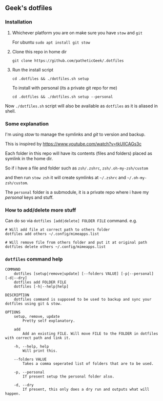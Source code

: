 ## Geek's dotfiles

### Installation

1. Whichever platform you are on make sure you have `stow` and `git`

   For ubuntu `sudo apt install git stow`

2. Clone this repo in home dir
   ```
   git clone https://github.com/patheticGeek/.dotfiles
   ```
3. Run the install script
   ```
   cd .dotfiles && ./dotfiles.sh setup
   ```
   To install with personal (its a private git repo for me)
   ```
   cd .dotfiles && ./dotfiles.sh setup --personal
   ```

Now `./dotfiles.sh` script will also be available as `dotfiles` as it is aliased in shell.

### Some explanation

I'm using _stow_ to manage the symlinks and _git_ to version and backup.

This is inspired by https://www.youtube.com/watch?v=tkUllCAGs3c

Each folder in this repo will have its contents (files and folders) placed as symlink in the home dir.

So if i have a file and folder such as `zsh/.zshrc`, `zsh/.oh-my-zsh/custom`

and then run `stow zsh` it will create symlinks at `~/.zshrc` and `~/.oh-my-zsh/custom`.

The `personal` folder is a submodule, it is a private repo where i have my _personal_ keys and stuff.

### How to add/delete more stuff

Can do so via `dotfiles [add|delete] FOLDER FILE` command. e.g.

```
# Will add file at correct path to others folder
dotfiles add others ~/.config/mimeapps.list
```

```
# Will remove file from others folder and put it at original path
dotfiles delete others ~/.config/mimeapps.list
```

### `dotfiles` command help

```
COMMAND
    dotfiles [setup|remove|update] [--folders VALUE] [-p|--personal] [-d|--dry]
    dotfiles add FOLDER FILE
    dotfiles [-h|--help|help]

DESCRIPTION
    dotfiles command is supposed to be used to backup and sync your dotfiles using git & stow.

OPTIONS
    setup, remove, update
        Pretty self explanatory.

    add
        Add an existing FILE. Will move FILE to the FOLDER in dotfiles with correct path and link it.

    -h, --help, help
        Will print this.

    --folders VALUE
        Takes a comma seperated list of folders that are to be used.

    -p, --personal
        If present setup the personal folder also.

    -d, --dry
        If present, this only does a dry run and outputs what will happen.
```
